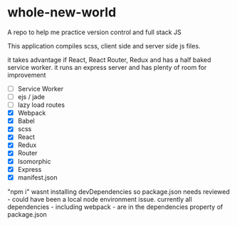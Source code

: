 # whole-new-world
A repo to help me practice version control and full stack JS

This application compiles scss, client side and server side js files.

it takes advantage if React, React Router, Redux and has a half baked service worker. it runs an express server and has plenty of room for improvement


 - [ ] Service Worker
 - [ ] ejs / jade
 - [ ] lazy load routes
 - [x] Webpack
 - [x] Babel
 - [x] scss
 - [x] React
 - [x] Redux
 - [x] Router
 - [x] Isomorphic
 - [x] Express
 - [x] manifest.json

"npm i" wasnt installing devDependencies so package.json needs reviewed - could have been a local node environment issue. currently all dependencies - including webpack - are in the dependencies property of package.json
